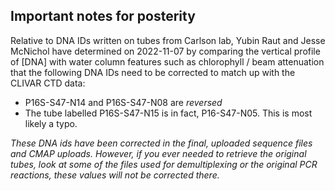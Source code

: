 ## Important notes for posterity

Relative to DNA IDs written on tubes from Carlson lab, Yubin Raut and Jesse McNichol have determined on 2022-11-07 by comparing the vertical profile of [DNA] with water column features such as chlorophyll / beam attenuation that the following DNA IDs need to be corrected to match up with the CLIVAR CTD data:
- P16S-S47-N14 and P16S-S47-N08 are *reversed*
- The tube labelled P16S-S47-N15 is in fact, P16-S47-N05. This is most likely a typo.

*These DNA ids have been corrected in the final, uploaded sequence files and CMAP uploads. However, if you ever needed to retrieve the original tubes, look at some of the files used for demultiplexing or the original PCR reactions, these values will not be corrected there.*
